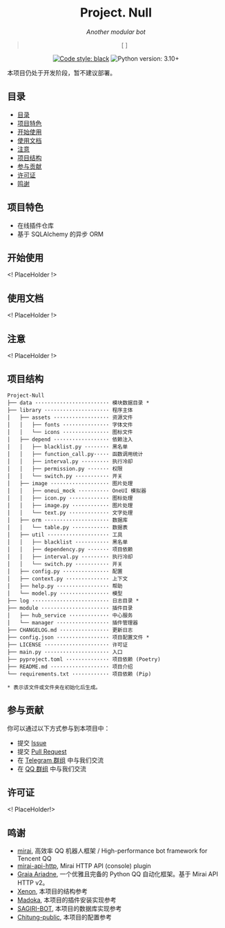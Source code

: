 <div align="center">

# Project. Null

_Another modular bot_

> [ ]

[![Code style: black](https://img.shields.io/badge/code%20style-black-000000.svg)](https://github.com/psf/black)
![Python version: 3.10+](https://img.shields.io/badge/python-3.10+-blue.svg)

</div>

本项目仍处于开发阶段，暂不建议部署。

## 目录
  * [目录](#目录)
  * [项目特色](#项目特色)
  * [开始使用](#项目部署)
  * [使用文档](#使用文档)
  * [注意](#注意)
  * [项目结构](#项目结构)
  * [参与贡献](#参与贡献)
  * [许可证](#许可证)
  * [鸣谢](#鸣谢)

## 项目特色

  * 在线插件仓库
  * 基于 SQLAlchemy 的异步 ORM

## 开始使用

<! PlaceHolder !>

## 使用文档

<! PlaceHolder !>

## 注意

<! PlaceHolder !>

## 项目结构

```
Project-Null
├── data ························ 模块数据目录 *
├── library ····················· 程序主体
│   ├── assets ·················· 资源文件
│   │   ├── fonts ··············· 字体文件
│   │   └── icons ··············· 图标文件
│   ├── depend ·················· 依赖注入
│   │   ├── blacklist.py ········ 黑名单
│   │   ├── function_call.py····· 函数调用统计
│   │   ├── interval.py ········· 执行冷却
│   │   ├── permission.py ······· 权限
│   │   └── switch.py ··········· 开关
│   ├── image ··················· 图片处理
│   │   ├── oneui_mock ·········· OneUI 模拟器
│   │   ├── icon.py ············· 图标处理
│   │   ├── image.py ············ 图片处理
│   │   └── text.py ············· 文字处理
│   ├── orm ····················· 数据库
│   │   └── table.py ············ 数据表
│   ├── util ···················· 工具
│   │   ├── blacklist ··········· 黑名单
│   │   ├── dependency.py ······· 项目依赖
│   │   ├── interval.py ········· 执行冷却
│   │   └── switch.py ··········· 开关
│   ├── config.py ··············· 配置
│   ├── context.py ·············· 上下文
│   ├── help.py ················· 帮助
│   └── model.py ················ 模型
├── log ························· 日志目录 *
├── module ······················ 插件目录
│   ├── hub_service ············· 中心服务
│   └── manager ················· 插件管理器
├── CHANGELOG.md ················ 更新日志
├── config.json ················· 项目配置文件 *
├── LICENSE ····················· 许可证
├── main.py ····················· 入口
├── pyproject.toml ·············· 项目依赖 (Poetry)
├── README.md ··················· 项目介绍
└── requirements.txt ············ 项目依赖 (Pip)

* 表示该文件或文件夹在初始化后生成。
```

## 参与贡献

你可以通过以下方式参与到本项目中：

  * 提交 [Issue](https://github.com/ProjectNu11/PN-Plugins/issues)
  * 提交 [Pull Request](https://github.com/ProjectNu11/PN-Plugins/pulls)
  * 在 [Telegram 群组](https://t.me/ProjectNull) 中与我们交流
  * 在 [QQ 群组](https://jq.qq.com/?_wv=1027&k=uKcFPrMI) 中与我们交流

## 许可证

<! PlaceHolder!>

## 鸣谢

  * [mirai](https://github.com/mamoe/mirai), 高效率 QQ 机器人框架 / High-performance bot framework for Tencent QQ
  * [mirai-api-http](https://github.com/project-mirai/mirai-api-http), Mirai HTTP API (console) plugin
  * [Graia Ariadne](https://github.com/GraiaProject/Ariadne), 一个优雅且完备的 Python QQ 自动化框架。基于 Mirai API HTTP v2。
  * [Xenon](https://github.com/BlueGlassBlock/Xenon), 本项目的结构参考
  * [Madoka](https://github.com/MadokaProject/Madoka), 本项目的插件安装实现参考
  * [SAGIRI-BOT](https://github.com/SAGIRI-kawaii/sagiri-bot), 本项目的数据库实现参考
  * [Chitung-public](https://github.com/KadokawaR/Chitung-public), 本项目的配置参考
